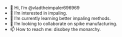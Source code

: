 - 👋 Hi, I’m @vladtheimpaler696969
- 👀 I’m interested in impaling.
- 🌱 I’m currently learning better impaling methods.
- 💞️ I’m looking to collaborate on spike manufacturing.
- 📫 How to reach me: disobey the monarchy.

<!---
vladtheimpaler696969/vladtheimpaler696969 is a ✨ special ✨ repository because its `README.md` (this file) appears on your GitHub profile.
You can click the Preview link to take a look at your changes.
--->
